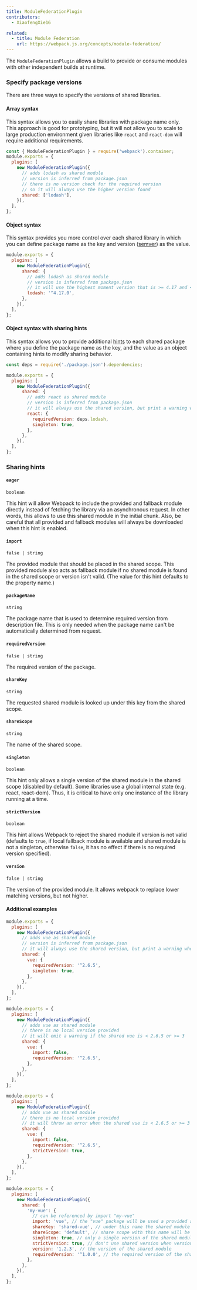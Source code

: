 ```yaml
---
title: ModuleFederationPlugin
contributors:
  - XiaofengXie16

related:
  - title: Module Federation
    url: https://webpack.js.org/concepts/module-federation/
---
```


The `ModuleFederationPlugin` allows a build to provide or consume modules with other independent builds at runtime.

### Specify package versions

There are three ways to specify the versions of shared libraries.

#### Array syntax

This syntax allows you to easily share libraries with package name only. This approach is good for prototyping, but it will not allow you to scale to large production environment given libraries like `react` and `react-dom` will require additional requirements.

```js
const { ModuleFederationPlugin } = require('webpack').container;
module.exports = {
  plugins: [
    new ModuleFederationPlugin({
      // adds lodash as shared module
      // version is inferred from package.json
      // there is no version check for the required version
      // so it will always use the higher version found
      shared: ['lodash'],
    }),
  ],
};
```

#### Object syntax

This syntax provides you more control over each shared library in which you can define package name as the key and version ([semver](https://semver.org/)) as the value.

```js
module.exports = {
  plugins: [
    new ModuleFederationPlugin({
      shared: {
        // adds lodash as shared module
        // version is inferred from package.json
        // it will use the highest moment version that is >= 4.17 and < 5
        lodash: '^4.17.0',
      },
    }),
  ],
};
```

#### Object syntax with sharing hints

This syntax allows you to provide additional [hints](#sharing-hints) to each shared package where you define the package name as the key, and the value as an object containing hints to modify sharing behavior.

```js
const deps = require('./package.json').dependencies;

module.exports = {
  plugins: [
    new ModuleFederationPlugin({
      shared: {
        // adds react as shared module
        // version is inferred from package.json
        // it will always use the shared version, but print a warning when the shared lodash is < 4.17 or >= 5
        react: {
          requiredVersion: deps.lodash,
          singleton: true,
        },
      },
    }),
  ],
};
```

### Sharing hints

#### **`eager`**

`boolean`

This hint will allow Webpack to include the provided and fallback module directly instead of fetching the library via an asynchronous request. In other words, this allows to use this shared module in the initial chunk. Also, be careful that all provided and fallback modules will always be downloaded when this hint is enabled.

#### **`import`**

`false | string`

The provided module that should be placed in the shared scope. This provided module also acts as fallback module if no shared module is found in the shared scope or version isn't valid. (The value for this hint defaults to the property name.)

#### **`packageName`**

`string`

The package name that is used to determine required version from description file. This is only needed when the package name can't be automatically determined from request.

#### **`requiredVersion`**

`false | string`

The required version of the package.

#### **`shareKey`**

`string`

The requested shared module is looked up under this key from the shared scope.

#### **`shareScope`**

`string`

The name of the shared scope.

#### **`singleton`**

`boolean`

This hint only allows a single version of the shared module in the shared scope (disabled by default). Some libraries use a global internal state (e.g. react, react-dom). Thus, it is critical to have only one instance of the library running at a time.

#### **`strictVersion`**

`boolean`

This hint allows Webpack to reject the shared module if version is not valid (defaults to `true`, if local fallback module is available and shared module is not a singleton, otherwise `false`, it has no effect if there is no required version specified).

#### **`version`**

`false | string`

The version of the provided module. It allows webpack to replace lower matching versions, but not higher.

#### **Additional examples**

```js
module.exports = {
  plugins: [
    new ModuleFederationPlugin({
      // adds vue as shared module
      // version is inferred from package.json
      // it will always use the shared version, but print a warning when the shared vue is < 2.6.5 or >= 3
      shared: {
        vue: {
          requiredVersion: '^2.6.5',
          singleton: true,
        },
      },
    }),
  ],
};
```

```js
module.exports = {
  plugins: [
    new ModuleFederationPlugin({
      // adds vue as shared module
      // there is no local version provided
      // it will emit a warning if the shared vue is < 2.6.5 or >= 3
      shared: {
        vue: {
          import: false,
          requiredVersion: '^2.6.5',
        },
      },
    }),
  ],
};
```

```js
module.exports = {
  plugins: [
    new ModuleFederationPlugin({
      // adds vue as shared module
      // there is no local version provided
      // it will throw an error when the shared vue is < 2.6.5 or >= 3
      shared: {
        vue: {
          import: false,
          requiredVersion: '^2.6.5',
          strictVersion: true,
        },
      },
    }),
  ],
};
```

```js
module.exports = {
  plugins: [
    new ModuleFederationPlugin({
      shared: {
        'my-vue': {
          // can be referenced by import "my-vue"
          import: 'vue', // the "vue" package will be used a provided and fallback module
          shareKey: 'shared-vue', // under this name the shared module will be placed in the share scope
          shareScope: 'default', // share scope with this name will be used
          singleton: true, // only a single version of the shared module is allowed
          strictVersion: true, // don't use shared version when version isn't valid. Singleton or modules without fallback will throw, otherwise fallback is used
          version: '1.2.3', // the version of the shared module
          requiredVersion: '^1.0.0', // the required version of the shared module
        },
      },
    }),
  ],
};
```
